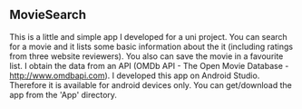 ## MovieSearch

This is a little and simple app I developed for a uni project. You can search for a movie and it lists some basic information about the it (including ratings from three website reviewers).
You also can save the movie in a favourite list. I obtain the data from an API (OMDb API - The Open Movie Database - http://www.omdbapi.com).
I developed this app on Android Studio. Therefore it is available for android devices only. You can get/download the app from the 'App' directory.
